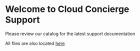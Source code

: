 # Welcome to Cloud Concierge Support
Please review our catalog for the latest support documentation

All files are also located [here](https://ibm.box.com/s/vx5xmj471wc1j0w29k8xknranxx0u8od)